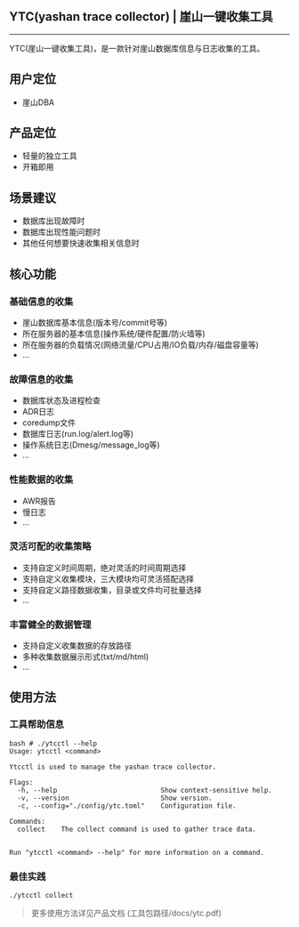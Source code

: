 ## YTC(yashan trace collector) | 崖山一键收集工具

---

YTC(崖山一键收集工具)，是一款针对崖山数据库信息与日志收集的工具。

## 用户定位

- 崖山DBA

## 产品定位

- 轻量的独立工具
- 开箱即用

## 场景建议

- 数据库出现故障时
- 数据库出现性能问题时
- 其他任何想要快速收集相关信息时

## 核心功能

### 基础信息的收集

- 崖山数据库基本信息(版本号/commit号等)
- 所在服务器的基本信息(操作系统/硬件配置/防火墙等)
- 所在服务器的负载情况(网络流量/CPU占用/IO负载/内存/磁盘容量等)
- ...

### 故障信息的收集

- 数据库状态及进程检查
- ADR日志
- coredump文件
- 数据库日志(run.log/alert.log等)
- 操作系统日志(Dmesg/message_log等)
- ...

### 性能数据的收集

- AWR报告
- 慢日志
- ...

### 灵活可配的收集策略

- 支持自定义时间周期，绝对灵活的时间周期选择
- 支持自定义收集模块，三大模块均可灵活搭配选择
- 支持自定义路径数据收集，目录或文件均可批量选择
- ...

### 丰富健全的数据管理

- 支持自定义收集数据的存放路径
- 多种收集数据展示形式(txt/md/html)
- ...

## 使用方法

### 工具帮助信息

```
bash # ./ytcctl --help
Usage: ytcctl <command>

Ytcctl is used to manage the yashan trace collector.

Flags:
  -h, --help                          Show context-sensitive help.
  -v, --version                       Show version.
  -c, --config="./config/ytc.toml"    Configuration file.

Commands:
  collect    The collect command is used to gather trace data.


Run "ytcctl <command> --help" for more information on a command.
```

### 最佳实践

```shell
./ytcctl collect
```

>更多使用方法详见产品文档 (工具包路径/docs/ytc.pdf)